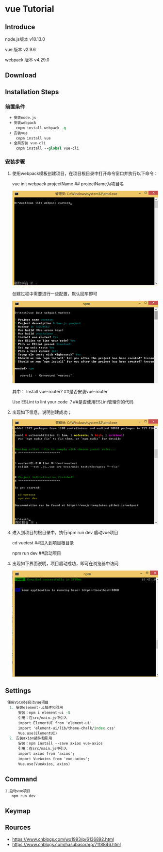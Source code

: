 # vue  Tutorial

## Introduce
node.js版本 
  v10.13.0
  
vue 版本
  v2.9.6

webpack 版本
  v4.29.0
## Download

## Installation Steps

### 前置条件
```tcl
  + 安装node.js
  + 安装webpack
     cnpm install webpack -g
  + 安装vue
     cnpm install vue
  + 全局安装 vue-cli
     cnpm install --global vue-cli
```
 ### 安装步骤
   1. 使用webpack模板创建项目，在项目根目录中打开命令窗口并执行以下命令：
   
      vue init webpack projectName         ## projectName为项目名
     
      ![Information](image/vue-1.png)
     
      创建过程中需要进行一些配置，默认回车即可
      
      ![Information](image/vue-2.png)
      
      其中：
      Install vue-router?            ##是否安装vue-router
      
      Use ESLint to lint your code ？##是否使用ESLint管理你的代码  
           
   2. 出现如下信息，说明创建成功；
   
      ![Information](image/vue-3.png)
     
   3. 进入到项目的根目录中，执行npm run dev 启动vue项目
   
      cd vuetest                            ##进入到项目根目录
     
      npm run dev                           ##启动项目
     
   4. 出现如下界面说明，项目启动成功，即可在浏览器中访问
   
      ![Information](image/vue-4.png)
      
## Settings
```tcl
 使用VSCode启动vue项目
  1. 安装element-ui插件和引用
      安装：npm i element-ui -S
      引用：在src/main.js中引入
      import ElementUI from 'element-ui'
      import 'element-ui/lib/theme-chalk/index.css'
      Vue.use(ElementUI)
  2. 安装axiox插件和引用
      安装：npm install --save axios vue-axios
      引用：在src/main.js中引入
      import axios from 'axios';
      import VueAxios from 'vue-axios';
      Vue.use(VueAxios, axios)
```
## Command 
    1.启动vue项目
       npm run dev
## Keymap

## Rources
+  https://www.cnblogs.com/wx1993/p/6136892.html
+  https://www.cnblogs.com/hasubasora/p/7118846.html


